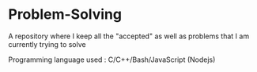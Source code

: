 # Problem-Solving

A repository where I keep all the "accepted" as well as problems that I am currently trying to solve

Programming language used : C/C++/Bash/JavaScript (Nodejs)

